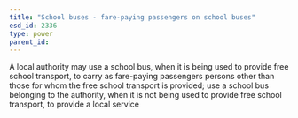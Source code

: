 ```yaml
---
title: "School buses - fare-paying passengers on school buses"
esd_id: 2336
type: power
parent_id:  
---
```


A local authority may use a school bus, when it is being used to provide free school transport, to carry as fare-paying passengers persons other than those for whom the free school transport is provided; use a school bus belonging to the authority, when it is not being used to provide free school transport, to provide a local service

